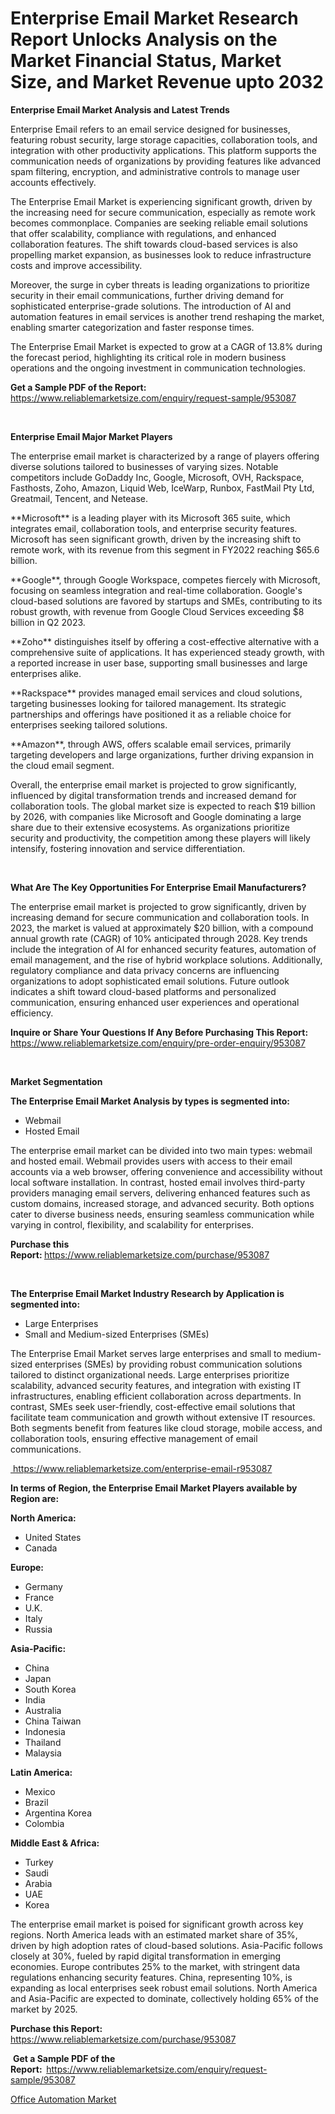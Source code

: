 <p><h1>Enterprise Email Market Research Report Unlocks Analysis on the Market Financial Status, Market Size, and Market Revenue upto 2032</h1></p><p><strong>Enterprise Email Market Analysis and Latest Trends</strong></p>
<p><p>Enterprise Email refers to an email service designed for businesses, featuring robust security, large storage capacities, collaboration tools, and integration with other productivity applications. This platform supports the communication needs of organizations by providing features like advanced spam filtering, encryption, and administrative controls to manage user accounts effectively.</p><p>The Enterprise Email Market is experiencing significant growth, driven by the increasing need for secure communication, especially as remote work becomes commonplace. Companies are seeking reliable email solutions that offer scalability, compliance with regulations, and enhanced collaboration features. The shift towards cloud-based services is also propelling market expansion, as businesses look to reduce infrastructure costs and improve accessibility.</p><p>Moreover, the surge in cyber threats is leading organizations to prioritize security in their email communications, further driving demand for sophisticated enterprise-grade solutions. The introduction of AI and automation features in email services is another trend reshaping the market, enabling smarter categorization and faster response times.</p><p>The Enterprise Email Market is expected to grow at a CAGR of 13.8% during the forecast period, highlighting its critical role in modern business operations and the ongoing investment in communication technologies.</p></p>
<p><strong>Get a Sample PDF of the Report:&nbsp;</strong> <a href="https://www.reliablemarketsize.com/enquiry/request-sample/953087?utm_campaign=2292&utm_medium=2&utm_source=Github&utm_content=ia&utm_term=06032025&utm_id=enterprise-email">https://www.reliablemarketsize.com/enquiry/request-sample/953087</a></p>
<p>&nbsp;</p>
<p><strong>Enterprise Email Major Market Players</strong></p>
<p><p>The enterprise email market is characterized by a range of players offering diverse solutions tailored to businesses of varying sizes. Notable competitors include GoDaddy Inc, Google, Microsoft, OVH, Rackspace, Fasthosts, Zoho, Amazon, Liquid Web, IceWarp, Runbox, FastMail Pty Ltd, Greatmail, Tencent, and Netease.</p><p>**Microsoft** is a leading player with its Microsoft 365 suite, which integrates email, collaboration tools, and enterprise security features. Microsoft has seen significant growth, driven by the increasing shift to remote work, with its revenue from this segment in FY2022 reaching $65.6 billion.</p><p>**Google**, through Google Workspace, competes fiercely with Microsoft, focusing on seamless integration and real-time collaboration. Google's cloud-based solutions are favored by startups and SMEs, contributing to its robust growth, with revenue from Google Cloud Services exceeding $8 billion in Q2 2023.</p><p>**Zoho** distinguishes itself by offering a cost-effective alternative with a comprehensive suite of applications. It has experienced steady growth, with a reported increase in user base, supporting small businesses and large enterprises alike.</p><p>**Rackspace** provides managed email services and cloud solutions, targeting businesses looking for tailored management. Its strategic partnerships and offerings have positioned it as a reliable choice for enterprises seeking tailored solutions.</p><p>**Amazon**, through AWS, offers scalable email services, primarily targeting developers and large organizations, further driving expansion in the cloud email segment.</p><p>Overall, the enterprise email market is projected to grow significantly, influenced by digital transformation trends and increased demand for collaboration tools. The global market size is expected to reach $19 billion by 2026, with companies like Microsoft and Google dominating a large share due to their extensive ecosystems. As organizations prioritize security and productivity, the competition among these players will likely intensify, fostering innovation and service differentiation.</p></p>
<p>&nbsp;</p>
<p><strong>What Are The Key Opportunities For Enterprise Email Manufacturers?</strong></p>
<p><p>The enterprise email market is projected to grow significantly, driven by increasing demand for secure communication and collaboration tools. In 2023, the market is valued at approximately $20 billion, with a compound annual growth rate (CAGR) of 10% anticipated through 2028. Key trends include the integration of AI for enhanced security features, automation of email management, and the rise of hybrid workplace solutions. Additionally, regulatory compliance and data privacy concerns are influencing organizations to adopt sophisticated email solutions. Future outlook indicates a shift toward cloud-based platforms and personalized communication, ensuring enhanced user experiences and operational efficiency.</p></p>
<p><strong>Inquire or Share Your Questions If Any Before Purchasing This Report:</strong> <a href="https://www.reliablemarketsize.com/enquiry/pre-order-enquiry/953087?utm_campaign=2292&utm_medium=2&utm_source=Github&utm_content=ia&utm_term=06032025&utm_id=enterprise-email">https://www.reliablemarketsize.com/enquiry/pre-order-enquiry/953087</a></p>
<p>&nbsp;</p>
<p><strong>Market Segmentation</strong></p>
<p><strong>The Enterprise Email Market Analysis by types is segmented into:</strong></p>
<p><ul><li>Webmail</li><li>Hosted Email</li></ul></p>
<p><p>The enterprise email market can be divided into two main types: webmail and hosted email. Webmail provides users with access to their email accounts via a web browser, offering convenience and accessibility without local software installation. In contrast, hosted email involves third-party providers managing email servers, delivering enhanced features such as custom domains, increased storage, and advanced security. Both options cater to diverse business needs, ensuring seamless communication while varying in control, flexibility, and scalability for enterprises.</p></p>
<p><strong>Purchase this Report:&nbsp;</strong><a href="https://www.reliablemarketsize.com/purchase/953087?utm_campaign=2292&utm_medium=2&utm_source=Github&utm_content=ia&utm_term=06032025&utm_id=enterprise-email">https://www.reliablemarketsize.com/purchase/953087</a></p>
<p>&nbsp;</p>
<p><strong>The Enterprise Email Market Industry Research by Application is segmented into:</strong></p>
<p><ul><li>Large Enterprises</li><li>Small and Medium-sized Enterprises (SMEs)</li></ul></p>
<p><p>The Enterprise Email Market serves large enterprises and small to medium-sized enterprises (SMEs) by providing robust communication solutions tailored to distinct organizational needs. Large enterprises prioritize scalability, advanced security features, and integration with existing IT infrastructures, enabling efficient collaboration across departments. In contrast, SMEs seek user-friendly, cost-effective email solutions that facilitate team communication and growth without extensive IT resources. Both segments benefit from features like cloud storage, mobile access, and collaboration tools, ensuring effective management of email communications.</p></p>
<p><a href="https://www.reliablemarketsize.com/enterprise-email-r953087?utm_campaign=2292&utm_medium=2&utm_source=Github&utm_content=ia&utm_term=06032025&utm_id=enterprise-email">&nbsp;https://www.reliablemarketsize.com/enterprise-email-r953087</a></p>
<p><strong>In terms of Region, the Enterprise Email Market Players available by Region are:</strong></p>
<p>
    <p> <strong> North America: </strong>
        <ul>
            <li>United States</li>
            <li>Canada</li>
        </ul>
        </p> 
    <p> <strong> Europe: </strong>
        <ul>
            <li>Germany</li>
            <li>France</li>
            <li>U.K.</li>
            <li>Italy</li>
            <li>Russia</li>
        </ul>
        </p> 
    <p> <strong> Asia-Pacific: </strong>
        <ul>
            <li>China</li>
            <li>Japan</li>
            <li>South Korea</li>
            <li>India</li>
            <li>Australia</li>
            <li>China Taiwan</li>
            <li>Indonesia</li>
            <li>Thailand</li>
            <li>Malaysia</li>
        </ul>
        </p> 
    <p> <strong> Latin America: </strong>
        <ul>
            <li>Mexico</li>
            <li>Brazil</li>
            <li>Argentina Korea</li>
            <li>Colombia</li>
        </ul>
        </p> 
    <p> <strong> Middle East & Africa: </strong>
        <ul>
            <li>Turkey</li>
            <li>Saudi</li>
            <li>Arabia</li>
            <li>UAE</li>
            <li>Korea</li>
        </ul>
    </p>
    </p>
<p><p>The enterprise email market is poised for significant growth across key regions. North America leads with an estimated market share of 35%, driven by high adoption rates of cloud-based solutions. Asia-Pacific follows closely at 30%, fueled by rapid digital transformation in emerging economies. Europe contributes 25% to the market, with stringent data regulations enhancing security features. China, representing 10%, is expanding as local enterprises seek robust email solutions. North America and Asia-Pacific are expected to dominate, collectively holding 65% of the market by 2025.</p></p>
<p><strong>Purchase this Report: </strong><a href="https://www.reliablemarketsize.com/purchase/953087?utm_campaign=2292&utm_medium=2&utm_source=Github&utm_content=ia&utm_term=06032025&utm_id=enterprise-email">https://www.reliablemarketsize.com/purchase/953087</a></p>
<p>&nbsp;<strong>Get a Sample PDF of the Report:&nbsp;&nbsp;</strong><a href="https://www.reliablemarketsize.com/enquiry/request-sample/953087?utm_campaign=2292&utm_medium=2&utm_source=Github&utm_content=ia&utm_term=06032025&utm_id=enterprise-email">https://www.reliablemarketsize.com/enquiry/request-sample/953087</a></p>
<p><strong></strong></p>
<p><p><a href="https://github.com/shondapmbau/Market-Research-Report-List-1/blob/main/office-automation-market.md?utm_campaign=2292&utm_medium=2&utm_source=Github&utm_content=ia&utm_term=06032025&utm_id=enterprise-email">Office Automation Market</a></p></p>